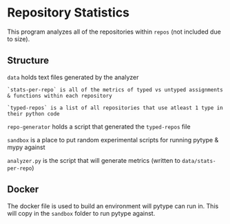 # Repository Statistics
This program analyzes all of the repositories within `repos` (not included due to size). 

## Structure
`data` holds text files generated by the analyzer

	`stats-per-repo` is all of the metrics of typed vs untyped assignments & functions within each repository

	`typed-repos` is a list of all repositories that use atleast 1 type in their python code

`repo-generator` holds a script that generated the `typed-repos` file

`sandbox` is a place to put random experimental scripts for running pytype & mypy against

`analyzer.py` is the script that will generate metrics (written to `data/stats-per-repo`)


## Docker

The docker file is used to build an environment will pytype can run in. This will copy in the `sandbox` folder to run pytype against.
